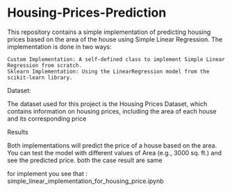 # Housing-Prices-Prediction

This repository contains a simple implementation of predicting housing prices based on the area of the house using Simple Linear Regression. The implementation is done in two ways:

    Custom Implementation: A self-defined class to implement Simple Linear Regression from scratch.
    Sklearn Implementation: Using the LinearRegression model from the scikit-learn library.

Dataset:

The dataset used for this project is the Housing Prices Dataset, which contains information on housing prices, including the area of each house and its corresponding price



Results

Both implementations will predict the price of a house based on the area. You can test the model with different values of Area (e.g., 3000 sq. ft.) and see the predicted price. both the case result are same 

for implement you see that :  simple_linear_implementation_for_housing_price.ipynb
